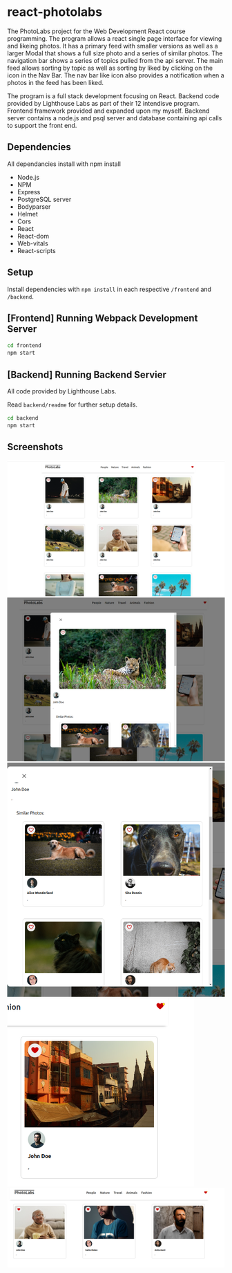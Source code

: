 # react-photolabs

The PhotoLabs project for the Web Development React course programming. The program allows a react single page interface for viewing and likeing photos. It has a primary feed with smaller versions as well as a larger Modal that shows a full size photo and a series of similar photos. The navigation bar shows a series of topics pulled from the api server. The main feed allows sorting by topic as well as sorting by liked by clicking on the icon in the Nav Bar. The nav bar like icon also provides a notification when a photos in the feed has been liked.

The program is a full stack development focusing on React. Backend code provided by Lighthouse Labs as part of their 12 intendisve program. Frontend framework provided and expanded upon my myself. Backend server contains a node.js and psql server and database containing api calls to support the front end.

## Dependencies

All dependancies install with npm install

- Node.js
- NPM
- Express
- PostgreSQL server
- Bodyparser
- Helmet
- Cors
- React
- React-dom
- Web-vitals
- React-scripts

## Setup

Install dependencies with `npm install` in each respective `/frontend` and `/backend`.

## [Frontend] Running Webpack Development Server

```sh
cd frontend
npm start
```

## [Backend] Running Backend Servier

All code provided by Lighthouse Labs.

Read `backend/readme` for further setup details.

```sh
cd backend
npm start
```


## Screenshots

!["Screenshot of Main Feed"](https://github.com/Dechantg/photolabs/blob/main/docs/photolabs-main-page.png)
!["Screenshot of Modal"](https://github.com/Dechantg/photolabs/blob/main/docs/photolabs-modal.png)
!["Screenshot of Modal Similar Photos Feed"](https://github.com/Dechantg/photolabs/blob/main/docs/photolabs-modal-similar-photos-feed.png)
!["Screenshot of Like Notification"](https://github.com/Dechantg/photolabs/blob/main/docs/photolabs-like-notification.png)
!["Screenshot of Sort by Liked"](https://github.com/Dechantg/photolabs/blob/main/docs/photolabs-filter-by-likes.png)

